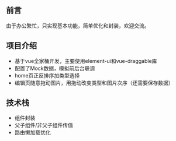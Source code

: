 ## 前言
  由于办公繁忙，只实现基本功能，简单优化和封装，欢迎交流。

## 项目介绍
+ 基于vue全家桶开发，主要使用element-ui和vue-draggable库
+ 配置了Mock数据，模拟前后台联调
+ home页正反排序加类型选择
+ 编辑页随意拖动图片，用拖动改变类型和图片次序（还需要保存数据）


## 技术栈
+ 组件封装
+ 父子组件/非父子组件传值
+ 路由懒加载优化

